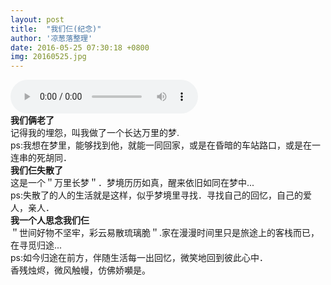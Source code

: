 ```yaml
---
layout: post
title:  "我们仨(纪念)"
author: '凉葱落整理'
date: 2016-05-25 07:30:18 +0800
img: 20160525.jpg
---
```

<audio src="http://103.43.208.88/mp32.9ku.com/upload/128/2016/05/20/828914.mp3" controls="controls" autoplay="true">你的浏览器不支持哦！</audio>
<br>
<b>我们俩老了</b> <br>
记得我的埋怨，叫我做了一个长达万里的梦.     
ps:我想在梦里，能够找到他，就能一同回家，或是在昏暗的车站路口，或是在一连串的死胡同．        
<b>我们仨失散了</b> <br>
这是一个＂万里长梦＂．梦境历历如真，醒来依旧如同在梦中...       
ps:失散了的人的生活就是这样，似乎梦境里寻找．寻找自己的回忆，自己的爱人，亲人．       
<b>我一个人思念我们仨</b> <br>
＂世间好物不坚牢，彩云易散琉璃脆＂.家在漫漫时间里只是旅途上的客栈而已，在寻觅归途...     
ps:如今归途在前方，伴随生活每一出回忆，微笑地回到彼此心中．     
香残烛烬，微风触幔，仿佛娇嚬是。